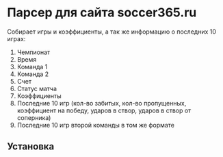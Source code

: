 # Парсер для сайта soccer365.ru

Собирает игры и коэффициенты, а так же информацию о последних 10 играх:

1.	Чемпионат
2.	Время
3.	Команда 1
4.	Команда 2
5.	Счет
6.	Статус матча
7.	Коэффициенты 
8.  Последние 10 игр (кол-во забитых, кол-во пропущенных, коэффициент на победу, ударов в створ, ударов в створ от соперника)
9.  Последние 10 игр второй команды в том же формате

## Установка
